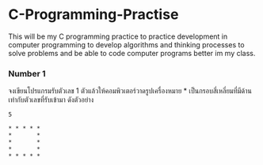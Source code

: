 # C-Programming-Practise
 This will be my C programming practice to practice development in computer programming to develop algorithms and thinking processes to solve problems and be able to code computer programs better im my class.
 
### Number 1
 จงเขียนโปรแกรมรับตัวเลข 1 ตัวแล้วให้คอมพิวเตอร์วาดรูปเครื่องหมาย * เป็นกรอบสี่เหลี่ยมที่มีด้านเท่ากับตัวเลขที่รับเข้ามา ดังตัวอย่าง
   
    5 
    
    * * * * * 
    *       * 
    *       * 
    *       * 
    * * * * *
